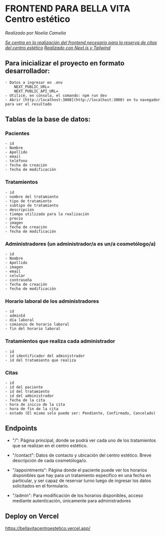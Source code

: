 # FRONTEND PARA BELLA VITA Centro estético
*Realizado por Noelia Camelia*

*<ins>Se centra en la realización del frontend necesario para la reserva de citas del centro estético</ins>*
*<ins>Realizado con Next.js y Tailwind</ins>*

## Para inicializar el proyecto en formato desarrollador:
    - Datos a ingresar en .env
        NEXT_PUBLIC_URL=
        NEXT_PUBLIC_API_URL=
    - Utilice, en consola, el comando: npm run dev
    - Abrir [http://localhost:3000](http://localhost:3000) en tu navegador para ver el resultado

## Tablas de la base de datos: 

### Pacientes
```
- id
- Nombre
- Apellido
- email
- teléfono
- fecha de creación
- fecha de modificación
```

### Tratamientos
```
- id
- nombre del tratamiento
- tipo de tratamiento
- subtipo de tratamiento
- descripción
- tiempo utilizado para la realización
- precio
- imagen
- fecha de creación
- fecha de modificación
```

### Administradores (un administrador/a es un/a cosmetólogo/a)
```
- id
- Nombre
- Apellido
- imagen
- email
- celular
- contraseña 
- fecha de creación
- fecha de modificación
```

### Horario laboral de los administradores 
```
- id
- adminId
- día laboral
- comienzo de horario laboral
- fin del horario laboral
```

### Tratamientos que realiza cada administrador 
```
- id
- id identificador del administrador
- id del tratamiento que realiza
```

### Citas
```
- id
- id del paciente
- id del tratamiento
- id del administrador
- fecha de la cita
- hora de inicio de la cita
- hora de fin de la cita
- estado (El mismo solo puede ser: Pendiente, Confirmado, Cancelado)
```

## Endpoints
- "/": Página principal, donde se podrá ver cada uno de los tratamientos que se realizan en el centro estético.
- "/contact": Datos de contacto y ubicación del centro estético. Breve descripción de cada cosmetóloga/o. 
- "/appointments": Página donde el paciente puede ver los horarios disponibles que hay para un tratamiento específico en una fecha en particular, y ser capaz de reservar turno luego de ingresar los datos solicitados en el formulario.

- "/admin": Para modificación de los horarios disponibles, acceso mediante autenticación, únicamente para administradores

## Deploy on Vercel
https://bellavitacentroestetico.vercel.app/
